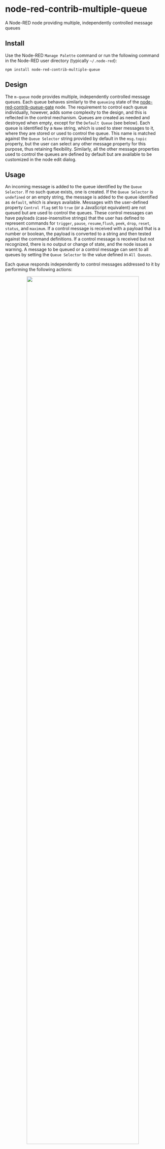 # node-red-contrib-multiple-queue
A Node-RED node providing multiple, independently controlled message queues

## Install

Use the Node-RED `Manage Palette` command or run the following command in the Node-RED user directory (typically `~/.node-red`):

    npm install node-red-contrib-multiple-queue
    
    
## Design
The `m-queue` node provides multiple, independently controlled message queues. Each queue behaves similarly to the `queueing` state of the [node-red-contrib-queue-gate](https://flows.nodered.org/node/node-red-contrib-queue-gate) node. The requirement to control each queue individually, however, adds some complexity to the design, and this is reflected in the control mechanism. Queues are created as needed and destroyed when empty, except for the `Default Queue` (see below). Each queue is identified by a `Name` string, which is used to steer messages to it, where they are stored or used to control the queue. This name is matched against the `Queue Selector` string provided by default in the `msg.topic` property, but the user can select any other message property for this purpose, thus retaining flexibility. Similarly, all the other message properties used to control the queues are defined by default but are available to be customized in the node edit dialog.

## Usage

An incoming message is added to the queue identified by the `Queue Selector`. If no such queue exists, one is created. If the `Queue Selector` is `undefined` or an empty string, the message is added to the queue identified as `default`, which is always available. Messages with the user-defined property `Control Flag` set to `true` (or a JavaScript equivalent) are not queued but are used to control the queues. These control messages can have payloads (case-insensitive strings) that the user has defined to represent commands for `trigger`, `pause`, `resume`,`flush`, `peek`, `drop`, `reset`, `status`, and `maximum`. If a control message is received with a payload that is a number or boolean, the payload is converted to a string and then tested against the command definitions. If a control message is received but not recognized, there is no output or change of state, and the node issues a warning. A message to be queued or a control message can sent to all queues by setting the `Queue Selector` to the value defined in `All Queues`.

Each queue responds independently to control messages addressed to it by performing the following actions:
<p align="center"> <img  src="https://github.com/drmibell/node-red-contrib-multiple-queue/blob/main/images/definitions.png?raw=true" width="85%"></p>

Further information on the `peek` and `drop` commands can be found in the documentation for the [node-red-contrib-queue-gate](https://flows.nodered.org/node/node-red-contrib-queue-gate) node. If a queue has been paused by `pause` command, it will no longer queue incoming messages or accept most commands. Only commands that do not affect the contents of a queue will be executed while it is paused. These are indicated by an asterisk in the table above.  

A limited indication of node activity is provided by the status text, which displays the number of queues in operation and the total number of messages queued. When a `status` command is received, the status text is refreshed so that it can be caught by a `status` node. In addition, if the `Send status to second output` checkbox is selected in the edit dialog, the node is deployed with a second output that sends a complete description of the selected queue(s) in the form of an object of the form shown:
<p align="center"> <img  src="https://github.com/drmibell/node-red-contrib-multiple-queue/blob/main/images/status.png?raw=true" width="85%"></p>

The user can limit the size of each queue to prevent memory problems. The `default` queue and all new queues will be created with the limit specified in the edit dialog. This can be changed by addressing a `maximum` command to one or all queues and providing the maximum value in the `Queue Limit` property. 

By default, messages arriving when a queue is full are discarded, so that the queue contains the oldest messages. The user can, however, set the `Keep newest messages` checkbox in order to have the `default` queue and all new queues created with the opposite behavior: new messages are added to the queue (at the tail), while discarding the oldest message (from the head), with the result that the queue contains the most recent messages. This behavior can be controlled on an individual queue basis by addressing a control message to that queue with the `Newest Flag` property set to `true` or `false`.

Changes to the maximum queue size or the `Keep newest messages` property do not affect messages already in the queue.

The state of the node (all queues and their contents) is maintained in the node context. If a persistent (non-volatile) form of context storage is available, the user has the option of restoring the state from that storage after a restart of Node-RED. This is done by activating the `Restore from state saved in` option (checkbox) in the edit dialog and choosing a non-volatile storage module from the adjacent dropdown list, which shows all the storage modules enabled in the Node-RED `settings.js` file.

## Examples
### Basic Operation
This flow demonstrates the basic operation of the `m-queue` node and the commands that can be used to change or display its state or manage the queue.
```
[{"id":"2e81b27e.38c676","type":"inject","z":"75a2f227.f318d4","name":"input","props":[{"p":"payload"},{"p":"topic","vt":"str"}],"repeat":"","crontab":"","once":false,"onceDelay":0.1,"topic":"default","payload":"","payloadType":"date","x":130,"y":260,"wires":[["8f51fc27.7461a"]]},{"id":"7331f684.0d42e8","type":"inject","z":"75a2f227.f318d4","name":"input","props":[{"p":"payload"},{"p":"topic","vt":"str"}],"repeat":"","crontab":"","once":false,"onceDelay":0.1,"topic":"queue1","payload":"","payloadType":"date","x":490,"y":100,"wires":[["9a8b71f3.b3b6a8"]]},{"id":"d4a8baa4.2ed418","type":"inject","z":"75a2f227.f318d4","name":"trigger","props":[{"p":"payload"},{"p":"topic","vt":"str"},{"p":"control","v":"true","vt":"bool"}],"repeat":"","crontab":"","once":false,"onceDelay":0.1,"topic":"default","payload":"trigger","payloadType":"str","x":270,"y":80,"wires":[["8f51fc27.7461a"]]},{"id":"e2d5eba0.e82968","type":"inject","z":"75a2f227.f318d4","name":"peek","props":[{"p":"payload"},{"p":"topic","vt":"str"},{"p":"control","v":"true","vt":"bool"}],"repeat":"","crontab":"","once":false,"onceDelay":0.1,"topic":"default","payload":"peek","payloadType":"str","x":270,"y":240,"wires":[["8f51fc27.7461a"]]},{"id":"62b8ebe6.e34254","type":"inject","z":"75a2f227.f318d4","name":"pause","props":[{"p":"payload"},{"p":"topic","vt":"str"},{"p":"control","v":"true","vt":"bool"}],"repeat":"","crontab":"","once":false,"onceDelay":0.1,"topic":"default","payload":"pause","payloadType":"str","x":270,"y":120,"wires":[["8f51fc27.7461a"]]},{"id":"2968d6c2.1c426a","type":"inject","z":"75a2f227.f318d4","name":"resume","props":[{"p":"payload"},{"p":"topic","vt":"str"},{"p":"control","v":"true","vt":"bool"}],"repeat":"","crontab":"","once":false,"onceDelay":0.1,"topic":"default","payload":"resume","payloadType":"str","x":270,"y":160,"wires":[["8f51fc27.7461a"]]},{"id":"524b3a66.c598fc","type":"inject","z":"75a2f227.f318d4","name":"drop","props":[{"p":"payload"},{"p":"topic","vt":"str"},{"p":"control","v":"true","vt":"bool"}],"repeat":"","crontab":"","once":false,"onceDelay":0.1,"topic":"default","payload":"drop","payloadType":"str","x":270,"y":280,"wires":[["8f51fc27.7461a"]]},{"id":"d475141f.f79e6","type":"inject","z":"75a2f227.f318d4","name":"flush","props":[{"p":"payload"},{"p":"topic","vt":"str"},{"p":"control","v":"true","vt":"bool"}],"repeat":"","crontab":"","once":false,"onceDelay":0.1,"topic":"default","payload":"flush","payloadType":"str","x":270,"y":200,"wires":[["8f51fc27.7461a"]]},{"id":"5c857d77.ef0034","type":"inject","z":"75a2f227.f318d4","name":"flush","props":[{"p":"payload"},{"p":"topic","vt":"str"},{"p":"control","v":"true","vt":"bool"}],"repeat":"","crontab":"","once":false,"onceDelay":0.1,"topic":"queue1","payload":"flush","payloadType":"str","x":650,"y":120,"wires":[["9a8b71f3.b3b6a8"]]},{"id":"7bdcc2a.3d5bf3c","type":"inject","z":"75a2f227.f318d4","name":"reset","props":[{"p":"payload"},{"p":"topic","vt":"str"},{"p":"control","v":"true","vt":"bool"}],"repeat":"","crontab":"","once":false,"onceDelay":0.1,"topic":"default","payload":"reset","payloadType":"str","x":270,"y":320,"wires":[["8f51fc27.7461a"]]},{"id":"a34c033a.3c84c","type":"inject","z":"75a2f227.f318d4","name":"reset","props":[{"p":"payload"},{"p":"topic","vt":"str"},{"p":"control","v":"true","vt":"bool"}],"repeat":"","crontab":"","once":false,"onceDelay":0.1,"topic":"queue1","payload":"reset","payloadType":"str","x":650,"y":200,"wires":[["9a8b71f3.b3b6a8"]]},{"id":"9413257a.f34068","type":"inject","z":"75a2f227.f318d4","name":"maximum","props":[{"p":"payload"},{"p":"topic","vt":"str"},{"p":"control","v":"true","vt":"bool"},{"p":"maximum","v":"1","vt":"num"}],"repeat":"","crontab":"","once":false,"onceDelay":0.1,"topic":"default","payload":"maximum","payloadType":"str","x":260,"y":360,"wires":[["8f51fc27.7461a"]]},{"id":"52ea570d.d57e08","type":"inject","z":"75a2f227.f318d4","name":"status","props":[{"p":"payload"},{"p":"topic","vt":"str"},{"p":"control","v":"true","vt":"bool"}],"repeat":"","crontab":"","once":false,"onceDelay":0.1,"topic":"default","payload":"status","payloadType":"str","x":270,"y":440,"wires":[["8f51fc27.7461a"]]},{"id":"7ee4d0ac.0358a","type":"inject","z":"75a2f227.f318d4","name":"trigger","props":[{"p":"payload"},{"p":"topic","vt":"str"},{"p":"control","v":"true","vt":"bool"}],"repeat":"","crontab":"","once":false,"onceDelay":0.1,"topic":"queue1","payload":"trigger","payloadType":"str","x":650,"y":80,"wires":[["9a8b71f3.b3b6a8"]]},{"id":"26c05686.a92e92","type":"inject","z":"75a2f227.f318d4","name":"input","props":[{"p":"payload"},{"p":"topic","vt":"str"}],"repeat":"","crontab":"","once":false,"onceDelay":0.1,"topic":"all","payload":"","payloadType":"date","x":590,"y":340,"wires":[["7a7221f7.febf3"]]},{"id":"1d0498ae.977b07","type":"comment","z":"75a2f227.f318d4","name":"default queue","info":"","x":250,"y":40,"wires":[]},{"id":"8f51fc27.7461a","type":"link out","z":"75a2f227.f318d4","name":"","links":["7f658eda.a31058"],"x":455,"y":260,"wires":[]},{"id":"9a8b71f3.b3b6a8","type":"link out","z":"75a2f227.f318d4","name":"","links":["7f658eda.a31058","10a5a17f.d199af"],"x":795,"y":100,"wires":[]},{"id":"6e0fa707.f6df7","type":"comment","z":"75a2f227.f318d4","name":"queue #1","info":"","x":640,"y":40,"wires":[]},{"id":"7a7221f7.febf3","type":"link out","z":"75a2f227.f318d4","name":"","links":["7f658eda.a31058"],"x":795,"y":340,"wires":[]},{"id":"7f658eda.a31058","type":"link in","z":"75a2f227.f318d4","name":"","links":["41a22656.ad437","7a7221f7.febf3","8f51fc27.7461a","9a8b71f3.b3b6a8"],"x":295,"y":500,"wires":[["d9e9db7c.1f12"]]},{"id":"34529be4.051ac4","type":"comment","z":"75a2f227.f318d4","name":"all queues","info":"","x":640,"y":260,"wires":[]},{"id":"d90cbf00.23cf","type":"inject","z":"75a2f227.f318d4","name":"newest","props":[{"p":"payload"},{"p":"topic","vt":"str"},{"p":"control","v":"true","vt":"bool"},{"p":"newest","v":"true","vt":"bool"}],"repeat":"","crontab":"","once":false,"onceDelay":0.1,"topic":"default","payload":"newest","payloadType":"str","x":270,"y":400,"wires":[["8f51fc27.7461a"]]},{"id":"29489dd3.db6d2a","type":"inject","z":"75a2f227.f318d4","name":"peek","props":[{"p":"payload"},{"p":"topic","vt":"str"},{"p":"control","v":"true","vt":"bool"}],"repeat":"","crontab":"","once":false,"onceDelay":0.1,"topic":"queue1","payload":"peek","payloadType":"str","x":650,"y":160,"wires":[["9a8b71f3.b3b6a8"]]},{"id":"a057816c.0028a8","type":"inject","z":"75a2f227.f318d4","name":"trigger","props":[{"p":"payload"},{"p":"topic","vt":"str"},{"p":"control","v":"true","vt":"bool"}],"repeat":"","crontab":"","once":false,"onceDelay":0.1,"topic":"all","payload":"trigger","payloadType":"str","x":650,"y":300,"wires":[["7a7221f7.febf3"]]},{"id":"98b3dc41.f34378","type":"inject","z":"75a2f227.f318d4","name":"reset","props":[{"p":"payload"},{"p":"topic","vt":"str"},{"p":"control","v":"true","vt":"bool"}],"repeat":"","crontab":"","once":false,"onceDelay":0.1,"topic":"all","payload":"reset","payloadType":"str","x":650,"y":380,"wires":[["7a7221f7.febf3"]]},{"id":"8005b7c4.45eb38","type":"debug","z":"75a2f227.f318d4","name":"","active":true,"tosidebar":true,"console":false,"tostatus":false,"complete":"true","targetType":"full","statusVal":"","statusType":"auto","x":530,"y":500,"wires":[]},{"id":"1890649a.137773","type":"status","z":"75a2f227.f318d4","name":"","scope":null,"x":400,"y":560,"wires":[["25632026.e297c8"]]},{"id":"25632026.e297c8","type":"debug","z":"75a2f227.f318d4","name":"","active":true,"tosidebar":true,"console":false,"tostatus":false,"complete":"status.text","targetType":"msg","statusVal":"","statusType":"auto","x":560,"y":560,"wires":[]},{"id":"cd879e3a.5c237","type":"inject","z":"75a2f227.f318d4","name":"status","props":[{"p":"payload"},{"p":"topic","vt":"str"},{"p":"control","v":"true","vt":"bool"}],"repeat":"","crontab":"","once":false,"onceDelay":0.1,"topic":"all","payload":"status","payloadType":"str","x":650,"y":420,"wires":[["7a7221f7.febf3"]]},{"id":"d9e9db7c.1f12","type":"m-queue","z":"75a2f227.f318d4","name":"","queueSelect":"topic","controlFlag":"control","defaultQueue":"default","allQueues":"all","triggerCmd":"trigger","statusCmd":"status","pauseCmd":"pause","resumeCmd":"resume","flushCmd":"flush","resetCmd":"reset","peekCmd":"peek","dropCmd":"drop","paused":false,"keepNewestDefault":false,"maxSizeDefault":100,"setMaximumFlag":"maximum","keepNewestFlag":"newest","persist":false,"storeName":"memoryOnly","statusOutput":false,"outputs":1,"x":400,"y":500,"wires":[["8005b7c4.45eb38"]]}]
```
<img src="https://github.com/drmibell/node-red-contrib-multiple-queue/blob/main/screenshots/m-queue-demo.png?raw=true"/>

### Node Status
This flow shows the default response to the `status` command and the optional use of a second output to obtain the complete status object for one or all queues.
```
[{"id":"fff3933.09139f","type":"inject","z":"a25c5984.bb3248","name":"status","props":[{"p":"payload"},{"p":"control","v":"true","vt":"bool"}],"repeat":"","crontab":"","once":false,"onceDelay":0.1,"topic":"","payload":"status","payloadType":"str","x":210,"y":160,"wires":[["fece2ca1.c5a24"]]},{"id":"2098ab05.a81144","type":"debug","z":"a25c5984.bb3248","name":"","active":true,"tosidebar":true,"console":false,"tostatus":false,"complete":"true","targetType":"full","statusVal":"","statusType":"auto","x":510,"y":120,"wires":[]},{"id":"ae212584.32f4a8","type":"status","z":"a25c5984.bb3248","name":"","scope":["fece2ca1.c5a24"],"x":360,"y":180,"wires":[["e07b4047.96a12"]]},{"id":"e07b4047.96a12","type":"debug","z":"a25c5984.bb3248","name":"","active":true,"tosidebar":true,"console":false,"tostatus":false,"complete":"status.text","targetType":"msg","statusVal":"","statusType":"auto","x":520,"y":180,"wires":[]},{"id":"fece2ca1.c5a24","type":"m-queue","z":"a25c5984.bb3248","name":"queue #1","queueSelect":"topic","controlFlag":"control","defaultQueue":"default","allQueues":"all","triggerCmd":"trigger","statusCmd":"status","pauseCmd":"pause","resumeCmd":"resume","flushCmd":"flush","resetCmd":"reset","peekCmd":"peek","dropCmd":"drop","paused":false,"keepNewestDefault":false,"maxSizeDefault":100,"setMaximumFlag":"maximum","keepNewestFlag":"newest","persist":false,"storeName":"memoryOnly","statusOutput":false,"outputs":1,"x":360,"y":120,"wires":[["2098ab05.a81144"]]},{"id":"88fc842e.b843a","type":"debug","z":"a25c5984.bb3248","name":"","active":true,"tosidebar":true,"console":false,"tostatus":false,"complete":"true","targetType":"full","statusVal":"","statusType":"auto","x":510,"y":260,"wires":[]},{"id":"ec7e050a.da048","type":"m-queue","z":"a25c5984.bb3248","name":"queue #2","queueSelect":"topic","controlFlag":"control","defaultQueue":"default","allQueues":"all","triggerCmd":"trigger","statusCmd":"status","pauseCmd":"pause","resumeCmd":"resume","flushCmd":"flush","resetCmd":"reset","peekCmd":"peek","dropCmd":"drop","paused":false,"keepNewestDefault":false,"maxSizeDefault":100,"setMaximumFlag":"maximum","keepNewestFlag":"newest","persist":false,"storeName":"memoryOnly","statusOutput":true,"outputs":2,"x":360,"y":280,"wires":[["88fc842e.b843a"],["1c011b1d.17da95"]]},{"id":"1c011b1d.17da95","type":"debug","z":"a25c5984.bb3248","name":"","active":true,"tosidebar":true,"console":false,"tostatus":false,"complete":"true","targetType":"full","statusVal":"","statusType":"auto","x":510,"y":300,"wires":[]},{"id":"8e739fe6.11563","type":"inject","z":"a25c5984.bb3248","name":"input","props":[{"p":"payload"}],"repeat":"","crontab":"","once":false,"onceDelay":0.1,"topic":"","payload":"","payloadType":"date","x":150,"y":120,"wires":[["fece2ca1.c5a24"]]},{"id":"b3cb0e71.5314a8","type":"inject","z":"a25c5984.bb3248","name":"status","props":[{"p":"payload"},{"p":"control","v":"true","vt":"bool"}],"repeat":"","crontab":"","once":false,"onceDelay":0.1,"topic":"","payload":"status","payloadType":"str","x":210,"y":320,"wires":[["ec7e050a.da048"]]},{"id":"67f91541.df8e14","type":"inject","z":"a25c5984.bb3248","name":"input","props":[{"p":"payload"}],"repeat":"","crontab":"","once":false,"onceDelay":0.1,"topic":"","payload":"","payloadType":"date","x":150,"y":280,"wires":[["ec7e050a.da048"]]},{"id":"9b2f745c.baab3","type":"inject","z":"a25c5984.bb3248","name":"trigger","props":[{"p":"payload"},{"p":"control","v":"true","vt":"bool"}],"repeat":"","crontab":"","once":false,"onceDelay":0.1,"topic":"","payload":"trigger","payloadType":"str","x":210,"y":80,"wires":[["fece2ca1.c5a24"]]},{"id":"3e4571de.1304ee","type":"inject","z":"a25c5984.bb3248","name":"trigger","props":[{"p":"payload"},{"p":"control","v":"true","vt":"bool"}],"repeat":"","crontab":"","once":false,"onceDelay":0.1,"topic":"","payload":"trigger","payloadType":"str","x":210,"y":240,"wires":[["ec7e050a.da048"]]}]
```
<img src="https://github.com/drmibell/node-red-contrib-multiple-queue/blob/main/screenshots/m-queue-status.png?raw=true"/>

## Author
[Mike Bell](https://www.linkedin.com/in/drmichaelbell/) (drmike)
